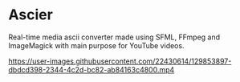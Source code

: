 # Ascier
Real-time media ascii converter made using SFML, FFmpeg and ImageMagick with main purpose for YouTube videos.

https://user-images.githubusercontent.com/22430614/129853897-dbdcd398-2344-4c2d-bc82-ab84163c4800.mp4


